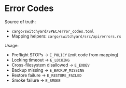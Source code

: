# Error Codes

Source of truth:
- `cargo/switchyard/SPEC/error_codes.toml`
- Mapping helpers: `cargo/switchyard/src/api/errors.rs`

Usage:
- Preflight STOPs → `E_POLICY` (exit code from mapping)
- Locking timeout → `E_LOCKING`
- Cross-filesystem disallowed → `E_EXDEV`
- Backup missing → `E_BACKUP_MISSING`
- Restore failure → `E_RESTORE_FAILED`
- Smoke failure → `E_SMOKE`
